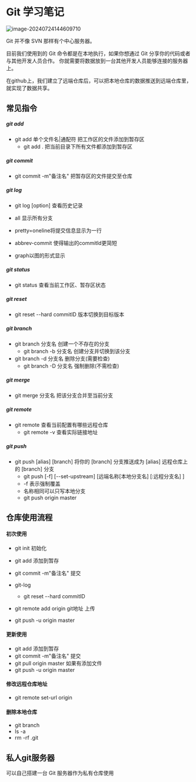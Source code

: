 # Git 学习笔记

![image-20240724144609710](C:\Users\泰来\AppData\Roaming\Typora\typora-user-images\image-20240724144609710.png)

Git 并不像 SVN 那样有个中心服务器。

目前我们使用到的 Git 命令都是在本地执行，如果你想通过 Git 分享你的代码或者与其他开发人员合作。 你就需要将数据放到一台其他开发人员能够连接的服务器上。

在github上，我们建立了远端仓库后，可以把本地仓库的数据推送到远端仓库里，就实现了数据共享。

## 常见指令

##### git add

- git add 单个文件名|通配符	把工作区的文件添加到暂存区
  - git add . 	把当前目录下所有文件都添加到暂存区

##### git commit

- git commit -m"备注名" 	把暂存区的文件提交至仓库 

##### git log

- git log [option]	查看历史记录

- all 显示所有分支
- pretty=oneline将提交信息显示为一行
- abbrev-commit 使得输出的commitld更简短
- graph以图的形式显示

##### git status

- git status	查看当前工作区、暂存区状态

##### git reset

- git reset --hard commitID 版本切换到目标版本

##### git branch

- git branch 分支名 创建一个不存在的分支
  - git branch -b 分支名 创建分支并切换到该分支
- git branch -d 分支名 删除分支(需要检查)
  - git branch -D 分支名 强制删除(不需检查)

##### git merge

- git merge 分支名 把该分支合并至当前分支

##### git remote

- git remote 查看当前配置有哪些远程仓库
  - git remote -v 查看实际链接地址

##### git push

- git push [alias] [branch]  将你的 [branch] 分支推送成为 [alias] 远程仓库上的 [branch] 分支
  - git push [-f] [--set-upstream] [远端名称[本地分支名] [:远程分支名] ]
  - -f 表示强制覆盖
  - 名称相同可以只写本地分支
  - git push origin master

## 仓库使用流程

#### 初次使用

- git init      初始化
- git add     添加到暂存
- git commit -m"备注名"   提交
- git-log
  - git reset --hard commitID

- git remote add origin git地址    上传
- git push -u origin master

#### 更新使用

- git add     添加到暂存
- git commit -m"备注名"   提交
- git pull origin master   如果有添加文件
- git push -u origin master

#### 修改远程仓库地址

- git remote set-url origin <remote-url>

#### 删除本地仓库

- git branch
- ls -a
- rm -rf .git

## 私人git服务器

可以自己搭建一台 Git 服务器作为私有仓库使用